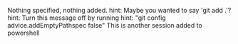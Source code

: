 Nothing specified, nothing added.
hint: Maybe you wanted to say 'git add .'?
hint: Turn this message off by running
hint: "git config advice.addEmptyPathspec false"
This is another session added to powershell